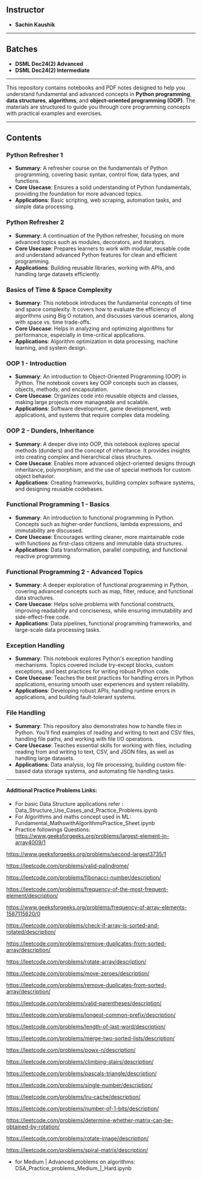 ## Instructor
- **Sachin Kaushik**

---

## Batches
- **DSML Dec24(2) Advanced**
- **DSML Dec24(2) Intermediate**

---
This repository contains notebooks and PDF notes designed to help you understand fundamental and advanced concepts in **Python programming**, **data structures**, **algorithms**, and **object-oriented programming (OOP)**. The materials are structured to guide you through core programming concepts with practical examples and exercises.

---

## Contents

### Python Refresher 1
   - **Summary**: A refresher course on the fundamentals of Python programming, covering basic syntax, control flow, data types, and functions.
   - **Core Usecase**: Ensures a solid understanding of Python fundamentals, providing the foundation for more advanced topics.
   - **Applications**: Basic scripting, web scraping, automation tasks, and simple data processing.

### Python Refresher 2
   - **Summary**: A continuation of the Python refresher, focusing on more advanced topics such as modules, decorators, and iterators.
   - **Core Usecase**: Prepares learners to work with modular, reusable code and understand advanced Python features for clean and efficient programming.
   - **Applications**: Building reusable libraries, working with APIs, and handling large datasets efficiently.

### Basics of Time & Space Complexity
   - **Summary**: This notebook introduces the fundamental concepts of time and space complexity. It covers how to evaluate the efficiency of algorithms using Big O notation, and discusses various scenarios, along with space vs. time trade-offs.
   - **Core Usecase**: Helps in analyzing and optimizing algorithms for performance, especially in time-critical applications.
   - **Applications**: Algorithm optimization in data processing, machine learning, and system design.

### OOP 1 - Introduction
   - **Summary**: An introduction to Object-Oriented Programming (OOP) in Python. The notebook covers key OOP concepts such as classes, objects, methods, and encapsulation.
   - **Core Usecase**: Organizes code into reusable objects and classes, making large projects more manageable and scalable.
   - **Applications**: Software development, game development, web applications, and systems that require complex data modeling.

### OOP 2 - Dunders, Inheritance
   - **Summary**: A deeper dive into OOP, this notebook explores special methods (dunders) and the concept of inheritance. It provides insights into creating complex and hierarchical class structures.
   - **Core Usecase**: Enables more advanced object-oriented designs through inheritance, polymorphism, and the use of special methods for custom object behavior.
   - **Applications**: Creating frameworks, building complex software systems, and designing reusable codebases.

### Functional Programming 1 - Basics
   - **Summary**: An introduction to functional programming in Python. Concepts such as higher-order functions, lambda expressions, and immutability are discussed.
   - **Core Usecase**: Encourages writing cleaner, more maintainable code with functions as first-class citizens and immutable data structures.
   - **Applications**: Data transformation, parallel computing, and functional reactive programming.

### Functional Programming 2 - Advanced Topics
   - **Summary**: A deeper exploration of functional programming in Python, covering advanced concepts such as map, filter, reduce, and functional data structures.
   - **Core Usecase**: Helps solve problems with functional constructs, improving readability and conciseness, while ensuring immutability and side-effect-free code.
   - **Applications**: Data pipelines, functional programming frameworks, and large-scale data processing tasks.

### Exception Handling
   - **Summary**: This notebook explores Python's exception handling mechanisms. Topics covered include try-except blocks, custom exceptions, and best practices for writing robust Python code.
   - **Core Usecase**: Teaches the best practices for handling errors in Python applications, ensuring smooth user experiences and system reliability.
   - **Applications**: Developing robust APIs, handling runtime errors in applications, and building fault-tolerant systems.

### File Handling
   - **Summary**: This repository also demonstrates how to handle files in Python. You’ll find examples of reading and writing to text and CSV files, handling file paths, and working with file I/O operations.
   - **Core Usecase**: Teaches essential skills for working with files, including reading from and writing to text, CSV, and JSON files, as well as handling large datasets.
   - **Applications**: Data analysis, log file processing, building custom file-based data storage systems, and automating file handling tasks.

---



#### Additional Practice Problems Links:
- For basic Data Structure applications refer : Data_Structure_Use_Cases_and_Practice_Problems.ipynb
- For Algorithms and maths concept used in ML: Fundamental_MathswithAlgorithmsPractice_Sheet.ipynb
- Practice followings Questions:
https://www.geeksforgeeks.org/problems/largest-element-in-array4009/1

https://www.geeksforgeeks.org/problems/second-largest3735/1

https://leetcode.com/problems/valid-palindrome/

https://leetcode.com/problems/fibonacci-number/description/

https://leetcode.com/problems/frequency-of-the-most-frequent-element/description/

https://www.geeksforgeeks.org/problems/frequency-of-array-elements-1587115620/0

https://leetcode.com/problems/check-if-array-is-sorted-and-rotated/description/

https://leetcode.com/problems/remove-duplicates-from-sorted-array/description/

https://leetcode.com/problems/rotate-array/description/

https://leetcode.com/problems/move-zeroes/description/

https://leetcode.com/problems/remove-duplicates-from-sorted-array/description/

https://leetcode.com/problems/valid-parentheses/description/

https://leetcode.com/problems/longest-common-prefix/description/

https://leetcode.com/problems/length-of-last-word/description/

https://leetcode.com/problems/merge-two-sorted-lists/description/

https://leetcode.com/problems/powx-n/description/

https://leetcode.com/problems/climbing-stairs/description/

https://leetcode.com/problems/pascals-triangle/description/

https://leetcode.com/problems/single-number/description/

https://leetcode.com/problems/lru-cache/description/

https://leetcode.com/problems/number-of-1-bits/description/

https://leetcode.com/problems/determine-whether-matrix-can-be-obtained-by-rotation/

https://leetcode.com/problems/rotate-image/description/

https://leetcode.com/problems/spiral-matrix/description/

- for Medium | Advanced problems on algorithms: DSA_Practice_problems_Medium_|_Hard.ipynb
